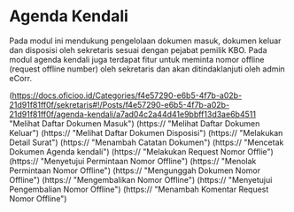 # Agenda Kendali

Pada modul ini mendukung pengelolaan dokumen masuk, dokumen keluar dan disposisi oleh sekretaris sesuai dengan pejabat 
pemilik KBO. Pada modul agenda kendali juga terdapat fitur untuk meminta nomor offline (request offline number) oleh 
sekretaris dan akan ditindaklanjuti oleh admin eCorr.

(https://docs.oficioo.id/Categories/f4e57290-e6b5-4f7b-a02b-21d91f81ff0f/sekretaris#!/Posts/f4e57290-e6b5-4f7b-a02b-21d91f81ff0f/agenda-kendali/a7ad04c2a44d41e9bbff13d3ae6b4511 "Melihat Daftar Dokumen Masuk")
(https:// "Melihat Daftar Dokumen Keluar")
(https:// "Melihat Daftar Dokumen Disposisi")
(https:// "Melakukan Detail Surat")
(https:// "Menambah Catatan Dokumen")
(https:// "Mencetak Dokumen Agenda kendali")
(https:// "Melakukan Request Nomor Offlie")
(https:// "Menyetujui Permintaan Nomor Offline")
(https:// "Menolak Permintaan Nomor Offline")
(https:// "Mengunggah Dokumen Nomor Offline")
(https:// "Mengembalikan Nomor Offline")
(https:// "Menyetujui Pengembalian Nomor Offline")
(https:// "Menambah Komentar Request Nomor Offline")